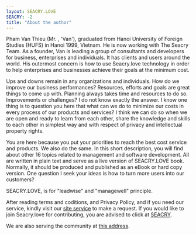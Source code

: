 ```yaml
---
layout: SEACRY.LOVE
SEACRY: -2
title: "About the author"
---
```


Pham Van Thieu (Mr. , 'Van'), graduated from Hanoi University of Foreign Studies (HUFS) in Hanoi 1999, Vietnam. 
He is now working with The Seacry Team. As a founder, Van is leading a group of consultants and developers for business, enterprises and individuals. It has clients and users around the world.
His outermost concern is how to use Seacry.love technology in order to help enterprises and businesses achieve their goals at the minimum cost.

Ups and downs remain in any organizations and individuals. How do we improve our business performances?
Resources, efforts and goals are great things to come up with. Planning always takes time and resources to do so. Improvements or challenges? I do not know exactly the answer. I know one thing is to question you here that what can we do to minimize our costs in every process of our products and services?
I think we can do so when we are open and ready to learn from each other, share the knowledge and skills to each other in simplest way and with respect of privacy and intellectual property rights.

You are here because you put your priorities to reach the best cost service and products. We also do the same. In this short description, you will find about other 16 topics related to management and software development. All are written in plain text and serve as a live version of SEACRY.LOVE book. Normally, it should be produced and published as an eBook or hard copy version.
One question I seek your ideas is how to turn more users into our customers?

SEACRY.LOVE, is  for "leadwise" and "managewell" principle.

After reading terms and coditions, and Privacy Policy, and if you need our service, kindly visit our [site service](https://t.me/seacry-love) to make a request.
If you would like to join Seacry.love for contributing, you are advised to click at [SEACRY](https://github.com/apps/seacry-love/).

We are also serving the community at [this address](https://t.me/emsaction). 

